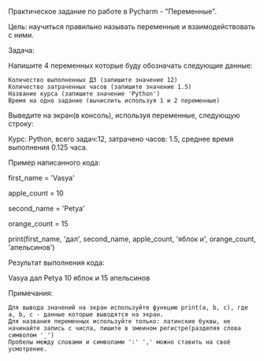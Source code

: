 Практическое задание по работе в Pycharm - "Переменные".


Цель: научиться правильно называть переменные и взаимодействовать с ними.


Задача:


Напишите 4 переменных которые буду обозначать следующие данные:


    Количество выполненных ДЗ (запишите значение 12)
    Количество затраченных часов (запишите значение 1.5)
    Название курса (запишите значение 'Python')
    Время на одно задание (вычислить используя 1 и 2 переменные)


Выведите на экран(в консоль), используя переменные, следующую строку:


Курс: Python, всего задач:12, затрачено часов: 1.5, среднее время выполнения 0.125 часа.


Пример написанного кода:


first_name = 'Vasya'

apple_count = 10

second_name = 'Petya'

orange_count = 15

print(first_name, 'дал', second_name, apple_count, 'яблок и', orange_count, 'апельсинов')


Результат выполнения кода:


Vasya дал Petya 10 яблок и 15 апельсинов


Примечания:


    Для вывода значений на экран используйте функцию print(a, b, c), где a, b, c - данные которые выводятся на экран.
    Для названия переменных используйте только: латинские буквы, не начинайте запись с числа, пишите в змеином регистре(разделяя слова символом '_')
    Пробелы между словами и символами ':' ',' можно ставить на своё усмотрение.